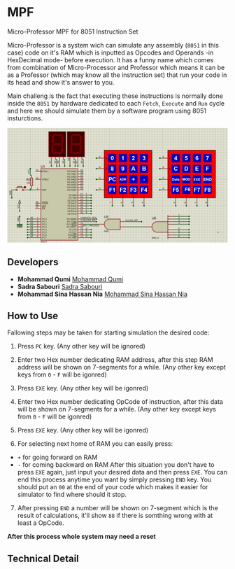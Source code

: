 # MPF
Micro-Professor MPF for 8051 Instruction Set

Micro-Professor is a system wich can simulate any assembly (`8051` in this case) code on it's RAM which is inputted as Opcodes and Operands -in HexDecimal mode- before execution.
It has a funny name which comes from combination of Micro-Processor and Professor which means it can be as a Professor (which may know all the instruction set) that run your code in its head and show it's answer to you.

Main challeng is the fact that executing these instructions is normally done inside the `8051` by hardware dedicated to each `Fetch`, `Execute` and `Run` cycle and here we should simulate them by a software program using 8051 insturctions.

<img src="https://github.com/sadrasabouri/MPF/blob/main/Others/MAIN_CIRCUIT.PNG">

## Developers

* **Mohammad Qumi** [Mohammad Qumi](https://github.com/Mohammad-Qumi)
* **Sadra Sabouri** [Sadra Sabouri](https://github.com/sadrasabouri)
* **Mohammad Sina Hassan Nia** [Mohammad Sina Hassan Nia](https://github.com/sinahsnn)

##  How to Use

Fallowing steps may be taken for starting simulation the desired code:

1.  Press `PC` key. (Any other key will be ignored)

2.  Enter two Hex number dedicating RAM address, after this step RAM address will be shown on 7-segments for a while. (Any other key except keys from `0` - `F` will be igonred)

3.  Press `EXE` key. (Any other key will be igonred)

4.  Enter two Hex number dedicating OpCode of instruction, after this data will be shown on 7-segments for a while. (Any other key except keys from `0` - `F` will be igonred)

5.  Press `EXE` key. (Any other key will be igonred)

6.  For selecting next home of RAM you can easily press:
+   `+` for going forward on RAM
+   `-` for coming backward on RAM
After this situation you don't have to press `EXE` again, just input your desired data and then press `EXE`. You can end this process anytime you want by simply pressing `END` key.
You should put an `00` at the end of your code which makes it easier for simulator to find where should it stop.

7.  After pressing `END` a number will be shown on 7-segment which is the result of calculations, it'll show `88` if there is somthing wrong with at least a OpCode.

<b> After this process whole system may need a reset </b>

## Technical Detail


